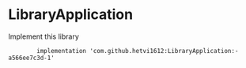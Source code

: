 # LibraryApplication


Implement this library 



	        implementation 'com.github.hetvi1612:LibraryApplication:-a566ee7c3d-1'
